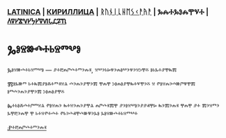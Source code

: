 ### [LATINICA](../Latn/Gosudarstvo.md) | [КИРИЛЛИЦА](../Cyrl/Государство.md) | [ᚱᚢᚾᛁᚳᚺᛖᛊᚲᚨᚤᚨ](../Runr/ᚷᛟᛊᚢᛞᚨᚱᛊᛏᚡᛟ.md) | ⰃⰎⰀⰃⰑⰎⰉⰜⰀ | [𐍓𐍠𐍔𐍮𐍝𐍔𐍟𐍔𐍠𐍜𐍡𐍚𐍐𐍴](../Perm/𐍒𐍞𐍡𐍣𐍓𐍐𐍠𐍡𐍢𐍮𐍞.md)

# Ⰳⱁⱄⱆⰴⰰⱃⱄⱅⰲⱁ

Ⰳⱁⱄⱆⰴⰰⱃⱄⱅⰲⱁ — ⱀⰰⰱⰾⱓⰴⰰⱅⰵⰾⱐ, ⱄⰲⰵⱃⱈⱍⰵⰾⱁⰲⰵⱍⰵⱄⰽⰹⰻ ⱁⱃⰳⰰⱀⰹⰸⰿ



Ⰿⱁⰳⱆⱅ ⱃⰰⰸⰿⱀⱁⰶⰰⱅⱐⱄⱑ ⰴⰵⰾⰵⱀⰹⰵⰿ ⰹⰾⰹ ⰽⱁⰾⱁⱀⰹⰸⰰⱌⰹⰵⰻ ⱄ ⱂⱁⱄⰾⰵⰴⱆⱓⱋⰹⰿ ⱁⱅⰴⰵⰾⰵⱀⰹⰵⰿ ⰽⱁⰾⱁⱀⰹⰻ

Ⰸⰰⱃⱁⰶⰴⰰⱓⱅⱄⱑ ⱂⱁⱄⰾⰵ ⰸⰰⱄⰵⰾⰵⱀⰹⱑ ⰾⱓⰴⱐⰿⰹ ⱀⰵⱁⱄⰲⱁⰵⱀⱀⱏⰹⱈ ⰸⰵⰿⰵⰾⱐ ⰹⰾⰹ ⱀⰰ ⰿⰵⱄⱅⰵ ⰳⰹⰱⰵⰾⰹ ⰹ ⱃⰰⱄⱂⰰⰴⰰ ⱂⱃⰵⰴⱏⰹⰴⱆⱋⰵⰳⱁ ⰳⱁⱄⱆⰴⰰⱃⱄⱅⰲⰰ

[Ⱀⰰⰱⰾⱓⰴⰰⱅⰵⰾⱐ](Ⱀⰰⰱⰾⱓⰴⰰⱅⰵⰾⱐ.ⰿⰴ)
